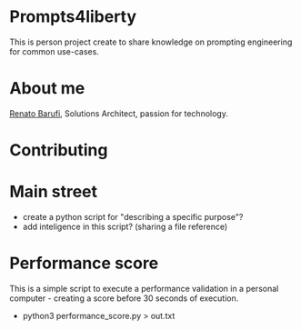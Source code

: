 # Prompts4liberty
This is person project create to share knowledge on prompting engineering for common use-cases.

# About me
[Renato Barufi](https://www.linkedin.com/in/renato-barufi-a2a7ab130/), Solutions Architect, passion for technology.

# Contributing

# Main street
- create a python script for "describing a specific purpose"?
- add inteligence in this script? (sharing a file reference)

# Performance score
This is a simple script to execute a performance validation in a personal computer - creating a score before 30 seconds of execution.
- python3 performance_score.py > out.txt
